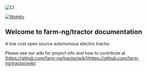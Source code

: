 ![CI](https://github.com/farm-ng/tractor/workflows/CI/badge.svg)

[![Nightly](https://github.com/isherman/tractor/workflows/adhoc/badge.svg)](https://github.com/isherman/tractor/workflows/adhoc)

## Welcome to farm-ng/tractor documentation

A low cost open source autonomous electric tractor.

Please see our wiki for project info and how to contribute at [https://github.com/farm-ng/tractor/wiki](https://github.com/farm-ng/tractor/wiki)
